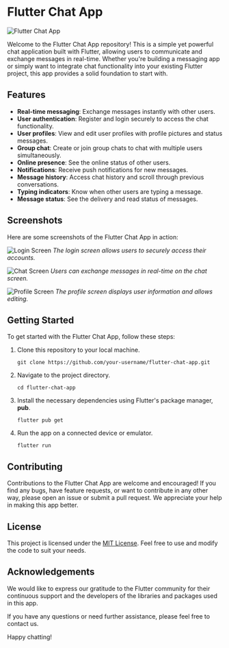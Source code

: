 # Flutter Chat App

![Flutter Chat App](screenshots/app_screenshot.png)

Welcome to the Flutter Chat App repository! This is a simple yet powerful chat application built with Flutter, allowing users to communicate and exchange messages in real-time. Whether you're building a messaging app or simply want to integrate chat functionality into your existing Flutter project, this app provides a solid foundation to start with.

## Features

- **Real-time messaging**: Exchange messages instantly with other users.
- **User authentication**: Register and login securely to access the chat functionality.
- **User profiles**: View and edit user profiles with profile pictures and status messages.
- **Group chat**: Create or join group chats to chat with multiple users simultaneously.
- **Online presence**: See the online status of other users.
- **Notifications**: Receive push notifications for new messages.
- **Message history**: Access chat history and scroll through previous conversations.
- **Typing indicators**: Know when other users are typing a message.
- **Message status**: See the delivery and read status of messages.

## Screenshots

Here are some screenshots of the Flutter Chat App in action:

![Login Screen](screenshots/login_screen.png)
_The login screen allows users to securely access their accounts._

![Chat Screen](screenshots/chat_screen.png)
_Users can exchange messages in real-time on the chat screen._

![Profile Screen](screenshots/profile_screen.png)
_The profile screen displays user information and allows editing._

## Getting Started

To get started with the Flutter Chat App, follow these steps:

1. Clone this repository to your local machine.
   ```shell
   git clone https://github.com/your-username/flutter-chat-app.git
   ```

2. Navigate to the project directory.
   ```shell
   cd flutter-chat-app
   ```

3. Install the necessary dependencies using Flutter's package manager, **pub**.
   ```shell
   flutter pub get
   ```

4. Run the app on a connected device or emulator.
   ```shell
   flutter run
   ```

## Contributing

Contributions to the Flutter Chat App are welcome and encouraged! If you find any bugs, have feature requests, or want to contribute in any other way, please open an issue or submit a pull request. We appreciate your help in making this app better.

## License

This project is licensed under the [MIT License](LICENSE). Feel free to use and modify the code to suit your needs.

## Acknowledgements

We would like to express our gratitude to the Flutter community for their continuous support and the developers of the libraries and packages used in this app.

If you have any questions or need further assistance, please feel free to contact us.

Happy chatting!
